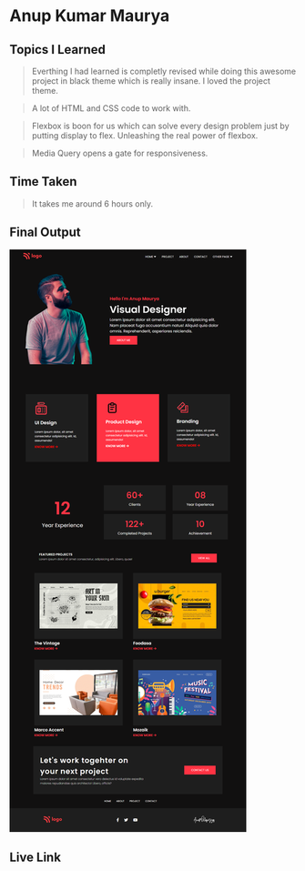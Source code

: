 # **Anup Kumar Maurya** #

## **Topics I Learned** ##
>Everthing I had learned is completly revised while doing this awesome project in black theme which is really insane. I loved the project theme.

>A lot of HTML and CSS code to work with.

>Flexbox is boon for us which can solve every design problem just by putting display to flex. Unleashing the real power of flexbox.

>Media Query opens a gate for responsiveness.

## **Time Taken** ##
>It takes me around 6 hours only.

## **Final Output** ##
![Final Output](./images/Finalresult.png)

## **Live Link** ##


